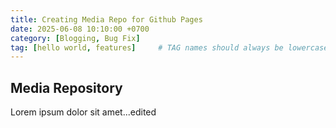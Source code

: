 ```yaml
---
title: Creating Media Repo for Github Pages
date: 2025-06-08 10:10:00 +0700
category: [Blogging, Bug Fix]
tag: [hello world, features]     # TAG names should always be lowercase
---
```


## Media Repository

Lorem ipsum dolor sit amet...edited
